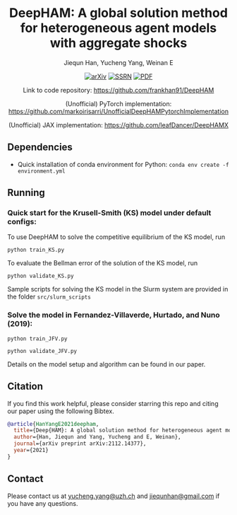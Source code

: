 <div align="center">

# DeepHAM: A global solution method for heterogeneous agent models with aggregate shocks

Jiequn Han, Yucheng Yang, Weinan E

[![arXiv](https://img.shields.io/badge/arXiv-2112.14377-b31b1b.svg)](https://arxiv.org/abs/2112.14377)
[![SSRN](https://img.shields.io/badge/SSRN-3990409-133a6f.svg)](https://papers.ssrn.com/sol3/papers.cfm?abstract_id=3990409)
[![PDF](https://img.shields.io/badge/PDF-8A2BE2)](https://yangycpku.github.io/files/DeepHAM_paper.pdf)

Link to code repository: https://github.com/frankhan91/DeepHAM

(Unofficial) PyTorch implementation: https://github.com/markoirisarri/UnofficialDeepHAMPytorchImplementation

(Unofficial) JAX implementation: https://github.com/leafDancer/DeepHAMX

</div>


## Dependencies
* Quick installation of conda environment for Python: ``conda env create -f environment.yml``

## Running
### Quick start for the Krusell-Smith (KS) model under default configs:
To use DeepHAM to solve the competitive equilibrium of the KS model, run
```
python train_KS.py
```
To evaluate the Bellman error of the solution of the KS model, run
```
python validate_KS.py
```

Sample scripts for solving the KS model in the Slurm system are provided in the folder ``src/slurm_scripts``

### Solve the model in Fernandez-Villaverde, Hurtado, and Nuno (2019):
```
python train_JFV.py
```
```
python validate_JFV.py
```
Details on the model setup and algorithm can be found in our paper.

## Citation
If you find this work helpful, please consider starring this repo and citing our paper using the following Bibtex.
```bibtex
@article{HanYangE2021deepham,
  title={Deep{HAM}: A global solution method for heterogeneous agent models with aggregate shocks},
  author={Han, Jiequn and Yang, Yucheng and E, Weinan},
  journal={arXiv preprint arXiv:2112.14377},
  year={2021}
}
```

## Contact
Please contact us at yucheng.yang@uzh.ch and jiequnhan@gmail.com if you have any questions.
